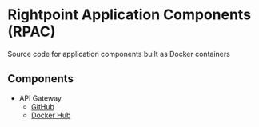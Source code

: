 # Rightpoint Application Components (RPAC)
Source code for application components built as Docker containers

## Components
- API Gateway
  - [GitHub](https://github.com/RightpointLabs/rpac-api-gateway/)
  - [Docker Hub](https://hub.docker.com/r/rightpoint/rpac-api-gateway/)
